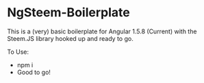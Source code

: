 # NgSteem-Boilerplate
This is a (very) basic boilerplate for Angular 1.5.8 (Current) with the Steem.JS library hooked up and ready to go.

To Use:
- npm i
- Good to go!
